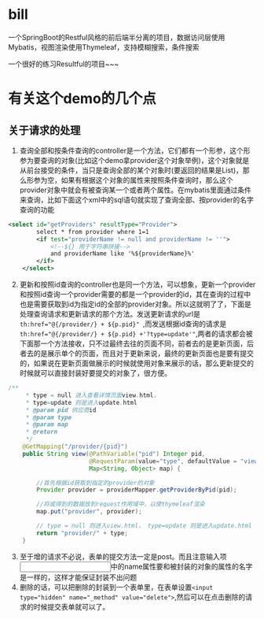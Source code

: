 # bill
一个SpringBoot的Restful风格的前后端半分离的项目，数据访问层使用Mybatis，视图渲染使用Thymeleaf，支持模糊搜索，条件搜索

一个很好的练习Resultful的项目~~~

# 有关这个demo的几个点
## 关于请求的处理
1. 查询全部和按条件查询的controller是一个方法，它们都有一个形参，这个形参为要查询的对象(比如这个demo拿provider这个对象举例)，这个对象就是从前台接受的条件，当只是查询全部的某个对象时(要返回的结果是List<Provider>)，那么形参为空，如果有根据这个对象的属性来按照条件查询时，那么这个provider对象中就会有被查询某一个或者两个属性。在mybatis里面通过<if>条件来查询，比如下面这个xml中的sql语句就实现了查询全部、按provider的名字查询的功能
``` xml
<select id="getProviders" resultType="Provider">
        select * from provider where 1=1
        <if test="providerName != null and providerName != ''">
            <!--${} 用于字符串拼接-->
            and providerName like '%${providerName}%'
        </if>
    </select>
```
2. 更新和按照id查询的controller也是同一个方法，可以想象，更新一个provider和按照id查询一个provider需要的都是一个provider的id，其在查询的过程中也是需要获取到id为指定id的全部的provider对象。所以这就明了了，下面是处理查询请求和更新请求的那个方法。发送更新请求的url是`th:href="@{/provider/} + ${p.pid}" `,而发送根据id查询的请求是`th:href="@{/provider/} + ${p.pid} +'?type=update'"`,两者的请求都会被下面那一个方法接收，只不过最终去往的页面不同，前者去的是更新页面，后者去的是展示单个的页面，而且对于更新来说，最终的更新页面也是要有提交的，如果说在更新页面做展示的时候就使用对象来展示的话，那么更新提交的时候就可以直接封装好要提交的对象了，很方便。
``` java
/**
     * type = null 进入查看详情页面view.html，
     * type=update 则是进入update.html
     * @param pid 供应商id
     * @param type
     * @param map
     * @return
     */
    @GetMapping("/provider/{pid}")
    public String view(@PathVariable("pid") Integer pid,
                       @RequestParam(value="type", defaultValue = "view") String type,
                       Map<String, Object> map) {

        //首先根据id获取到指定的provider的对象
        Provider provider = providerMapper.getProviderByPid(pid);

        //将或得到的数据放到request作用域中，以使thymeleaf渲染
        map.put("provider", provider);

        // type = null 则进入view.html， type=update 则是进入update.html
        return "provider/" + type;
    }
```
3. 至于增的请求不必说，表单的提交方法一定是post。而且注意输入项<input>中的name属性要和被封装的对象的属性的名字是一样的，这样才能保证封装不出问题
4. 删除的话，可以把删除的<a>封装到一个表单里，在表单设置`<input type="hidden" name="_method" value="delete">`,然后可以在点击删除的请求的时候提交表单就可以了。